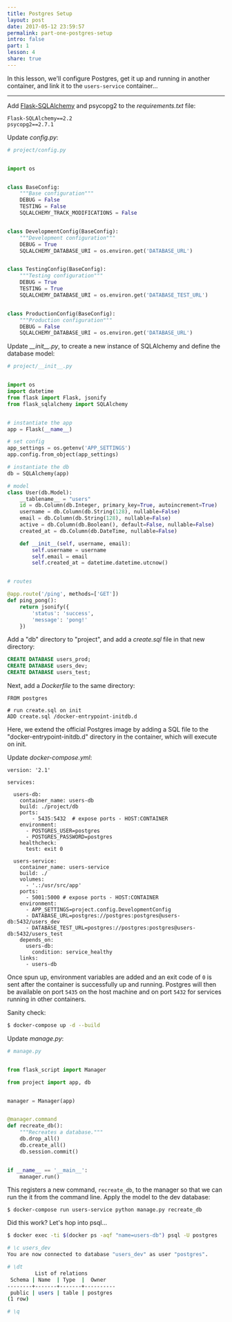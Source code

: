 ```yaml
---
title: Postgres Setup
layout: post
date: 2017-05-12 23:59:57
permalink: part-one-postgres-setup
intro: false
part: 1
lesson: 4
share: true
---
```


In this lesson, we'll configure Postgres, get it up and running in another container, and link it to the `users-service` container...

---

Add [Flask-SQLAlchemy](http://flask-sqlalchemy.pocoo.org/) and psycopg2 to the *requirements.txt* file:

```
Flask-SQLAlchemy==2.2
psycopg2==2.7.1
```

Update *config.py*:

```python
# project/config.py


import os


class BaseConfig:
    """Base configuration"""
    DEBUG = False
    TESTING = False
    SQLALCHEMY_TRACK_MODIFICATIONS = False


class DevelopmentConfig(BaseConfig):
    """Development configuration"""
    DEBUG = True
    SQLALCHEMY_DATABASE_URI = os.environ.get('DATABASE_URL')


class TestingConfig(BaseConfig):
    """Testing configuration"""
    DEBUG = True
    TESTING = True
    SQLALCHEMY_DATABASE_URI = os.environ.get('DATABASE_TEST_URL')


class ProductionConfig(BaseConfig):
    """Production configuration"""
    DEBUG = False
    SQLALCHEMY_DATABASE_URI = os.environ.get('DATABASE_URL')
```

Update *\_\_init\_\_.py*, to create a new instance of SQLAlchemy and define the database model:

```python
# project/__init__.py


import os
import datetime
from flask import Flask, jsonify
from flask_sqlalchemy import SQLAlchemy


# instantiate the app
app = Flask(__name__)

# set config
app_settings = os.getenv('APP_SETTINGS')
app.config.from_object(app_settings)

# instantiate the db
db = SQLAlchemy(app)

# model
class User(db.Model):
    __tablename__ = "users"
    id = db.Column(db.Integer, primary_key=True, autoincrement=True)
    username = db.Column(db.String(128), nullable=False)
    email = db.Column(db.String(128), nullable=False)
    active = db.Column(db.Boolean(), default=False, nullable=False)
    created_at = db.Column(db.DateTime, nullable=False)

    def __init__(self, username, email):
        self.username = username
        self.email = email
        self.created_at = datetime.datetime.utcnow()


# routes

@app.route('/ping', methods=['GET'])
def ping_pong():
    return jsonify({
        'status': 'success',
        'message': 'pong!'
    })
```

Add a "db" directory to "project", and add a *create.sql* file in that new directory:

```sql
CREATE DATABASE users_prod;
CREATE DATABASE users_dev;
CREATE DATABASE users_test;
```

Next, add a *Dockerfile* to the same directory:

```
FROM postgres

# run create.sql on init
ADD create.sql /docker-entrypoint-initdb.d
```

Here, we extend the official Postgres image by adding a SQL file to the "docker-entrypoint-initdb.d" directory in the container, which will execute on init.

Update *docker-compose.yml*:

```
version: '2.1'

services:

  users-db:
    container_name: users-db
    build: ./project/db
    ports:
        - 5435:5432  # expose ports - HOST:CONTAINER
    environment:
      - POSTGRES_USER=postgres
      - POSTGRES_PASSWORD=postgres
    healthcheck:
      test: exit 0

  users-service:
    container_name: users-service
    build: ./
    volumes:
      - '.:/usr/src/app'
    ports:
      - 5001:5000 # expose ports - HOST:CONTAINER
    environment:
      - APP_SETTINGS=project.config.DevelopmentConfig
      - DATABASE_URL=postgres://postgres:postgres@users-db:5432/users_dev
      - DATABASE_TEST_URL=postgres://postgres:postgres@users-db:5432/users_test
    depends_on:
      users-db:
        condition: service_healthy
    links:
      - users-db
```

Once spun up, environment variables are added and an exit code of `0` is sent after the container is successfully up and running. Postgres will then be available on port `5435` on the host machine and on port `5432` for services running in other containers.

Sanity check:

```sh
$ docker-compose up -d --build
```

Update *manage.py*:

```python
# manage.py


from flask_script import Manager

from project import app, db


manager = Manager(app)


@manager.command
def recreate_db():
    """Recreates a database."""
    db.drop_all()
    db.create_all()
    db.session.commit()


if __name__ == '__main__':
    manager.run()
```

This registers a new command, `recreate_db`,  to the manager so that we can run the it from the command line. Apply the model to the dev database:

```
$ docker-compose run users-service python manage.py recreate_db
```

Did this work? Let's hop into psql...

```sh
$ docker exec -ti $(docker ps -aqf "name=users-db") psql -U postgres

# \c users_dev
You are now connected to database "users_dev" as user "postgres".

# \dt
         List of relations
 Schema | Name  | Type  |  Owner
--------+-------+-------+----------
 public | users | table | postgres
(1 row)

# \q
```
